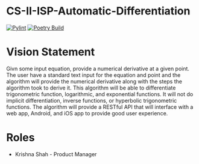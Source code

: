 # CS-II-ISP-Automatic-Differentiation

[![Pylint](https://github.com/DragonflyRobotics/CS-II-ISP-Automatic-Differentiation/actions/workflows/pylint.yml/badge.svg)](https://github.com/DragonflyRobotics/CS-II-ISP-Automatic-Differentiation/actions/workflows/pylint.yml) [![Poetry Build](https://github.com/DragonflyRobotics/CS-II-ISP-Automatic-Differentiation/actions/workflows/build_pkg.yml/badge.svg)](https://github.com/DragonflyRobotics/CS-II-ISP-Automatic-Differentiation/actions/workflows/build_pkg.yml)


# Vision Statement
Givn some input equation, provide a numerical derivative at a given point. The user have a standard text input for the equation and point and the algorithm will provide the numerical derivative along with the steps the algorithm took to derive it. This algorithm will be able to differentiate trigonometric function, logarithmic, and exponential functions. It will not do implicit differentiation, inverse functions, or hyperbolic trigonometric functions. The algorithm will provide a RESTful API that will interface with a web app, Android, and iOS app to provide good user experience. 


# Roles 
* Krishna Shah - Product Manager
